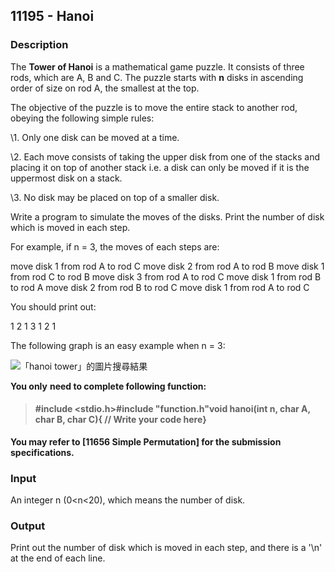 ## 11195 - Hanoi

### Description

The **Tower of Hanoi** is a mathematical game puzzle. It consists of three rods, which are A, B and C. The puzzle starts with **n** disks in ascending order of size on rod A, the smallest at the top.

The objective of the puzzle is to move the entire stack to another rod, obeying the following simple rules:

\1.   Only one disk can be moved at a time.

\2.   Each move consists of taking the upper disk from one of the stacks and placing it on top of another stack i.e. a disk can only be moved if it is the uppermost disk on a stack.

\3.   No disk may be placed on top of a smaller disk.

Write a program to simulate the moves of the disks. Print the number of disk which is moved in each step.

 

For example, if n = 3, the moves of each steps are:

move disk 1 from rod A to rod C
move disk 2 from rod A to rod B
move disk 1 from rod C to rod B
move disk 3 from rod A to rod C
move disk 1 from rod B to rod A
move disk 2 from rod B to rod C
move disk 1 from rod A to rod C


You should print out:

1
2
1
3
1
2
1

The following graph is an easy example when n = 3:

 ![「hanoi tower」的圖片搜尋結果](http://www.geeksforgeeks.org/wp-content/uploads/faq.disk3_.gif)

**You only** **need to complete following function:**

> #### **#include <stdio.h>#include "function.h"void hanoi(int n, char A, char B, char C){    // Write your code here}**

**You may refer to [11656 Simple Permutation] for the submission specifications.**

### Input

An integer n (0<n<20), which means the number of disk.

### Output

Print out the number of disk which is moved in each step, and there is a '\n' at the end of each line.